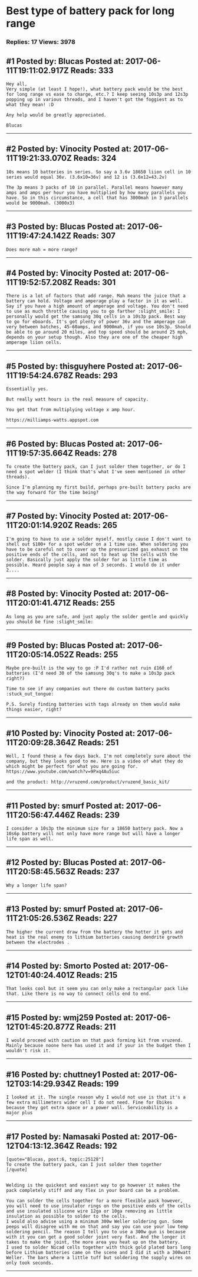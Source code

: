 # Best type of battery pack for long range

### Replies: 17 Views: 3978

## \#1 Posted by: Blucas Posted at: 2017-06-11T19:11:02.917Z Reads: 333

```
Hey all,
Very simple (at least I hope!), what battery pack would be the best for long range vs ease to charge, etc.? I keep seeing 10s3p and 12s3p popping up in various threads, and I haven't got the foggiest as to what they mean! :D

Any help would be greatly appreciated.

Blucas
```

---
## \#2 Posted by: Vinocity Posted at: 2017-06-11T19:21:33.070Z Reads: 324

```
10s means 10 batteries in series. So say a 3.6v 18650 liion cell in 10 series would equal 36v. (3.6x10=36v) and 12 is (3.6x12=43.2v)	

The 3p means 3 packs of 10 in parallel. Parallel means however many amps and amps per hour you have multiplied by how many parallels you have. So in this circumstance, a cell that has 3000mah in 3 parallels would be 9000mah. (3000x3)
```

---
## \#3 Posted by: Blucas Posted at: 2017-06-11T19:47:24.142Z Reads: 307

```
Does more mah = more range?
```

---
## \#4 Posted by: Vinocity Posted at: 2017-06-11T19:52:57.208Z Reads: 301

```
There is a lot of factors that add range. Mah means the juice that a battery can hold. Voltage and amperage play a factor in it as well. Say if you have a high amount of amperage and voltage. You don't need to use as much throttle causing you to go farther :slight_smile: I personally would get the samsung 30q cells in a 10s3p pack. Best way to go for eboards. It's got plenty of power 36v and the amperage can very between batches, 45-60amps, and 9000mah, if you use 10s3p. Should be able to go around 20 miles, and top speed should be around 25 mph, depends on your setup though. Also they are one of the cheaper high amperage liion cells.
```

---
## \#5 Posted by: thisguyhere Posted at: 2017-06-11T19:54:24.678Z Reads: 293

```
Essentially yes.

But really watt hours is the real measure of capacity. 

You get that from multiplying voltage x amp hour. 

https://milliamps-watts.appspot.com
```

---
## \#6 Posted by: Blucas Posted at: 2017-06-11T19:57:35.664Z Reads: 278

```
To create the battery pack, can I just solder them together, or do I need a spot welder (I think that's what I've seen mentioned in other threads).

Since I'm planning my first build, perhaps pre-built battery packs are the way forward for the time being?
```

---
## \#7 Posted by: Vinocity Posted at: 2017-06-11T20:01:14.920Z Reads: 265

```
I'm going to have to use a solder myself, mostly cause I don't want to shell out $100+ for a spot welder on a 1 time use. When soldering you have to be careful not to cover up the pressurized gas exhaust on the positive ends of the cells, and not to heat up the cells with the solder. Basically just apply the solder for as little time as possible. Heard people say a max of 3 seconds. I would do it under 2....
```

---
## \#8 Posted by: Vinocity Posted at: 2017-06-11T20:01:41.471Z Reads: 255

```
As long as you are safe, and just apply the solder gentle and quickly you should be fine :slight_smile:
```

---
## \#9 Posted by: Blucas Posted at: 2017-06-11T20:05:14.052Z Reads: 255

```
Maybe pre-built is the way to go :P I'd rather not ruin £160 of batteries (I'd need 30 of the samsung 30q's to make a 10s3p pack right?)

Time to see if any companies out there do custom battery packs :stuck_out_tongue:

P.S. Surely finding batteries with tags already on them would make things easier, right?
```

---
## \#10 Posted by: Vinocity Posted at: 2017-06-11T20:09:28.364Z Reads: 251

```
Well, I found these a few days back. I'm not completely sure about the company, but they looks good to me. Here is a video of what they do which might be perfect for what you are going for.
https://www.youtube.com/watch?v=9Pxq4Au5iuc

and the product: http://vruzend.com/product/vruzend_basic_kit/
```

---
## \#11 Posted by: smurf Posted at: 2017-06-11T20:56:47.446Z Reads: 239

```
I consider a 10s3p the minimum size for a 18650 battery pack. Now a 10s6p battery will not only have more range but will have a longer life span as well.
```

---
## \#12 Posted by: Blucas Posted at: 2017-06-11T20:58:45.563Z Reads: 237

```
Why a longer life span?
```

---
## \#13 Posted by: smurf Posted at: 2017-06-11T21:05:26.536Z Reads: 227

```
The higher the current draw from the battery the hotter it gets and heat is the real enemy to lithium batteries causing dendrite growth between the electrodes .
```

---
## \#14 Posted by: Smorto Posted at: 2017-06-12T01:40:24.401Z Reads: 215

```
That looks cool but it seem you can only make a rectangular pack like that. Like there is no way to connect cells end to end.
```

---
## \#15 Posted by: wmj259 Posted at: 2017-06-12T01:45:20.877Z Reads: 211

```
I would proceed with caution on that pack forming kit from vruzend. Mainly because noone here has used it and if your in the budget then I wouldn't risk it.
```

---
## \#16 Posted by: chuttney1 Posted at: 2017-06-12T03:14:29.934Z Reads: 199

```
I looked at it. The single reason why I would not use is that it's a few extra millimeters wider cell I do not need. Fine for Ebikes because they got extra space or a power wall. Serviceability is a major plus
```

---
## \#17 Posted by: Namasaki Posted at: 2017-06-12T04:13:12.364Z Reads: 192

```
[quote="Blucas, post:6, topic:25128"]
To create the battery pack, can I just solder them together
[/quote]


Welding is the quickest and easiest way to go however it makes the pack completely stiff and any flex in your board can be a problem.
 
You can solder the cells together for a more flexible pack however, you will need to use insulator rings on the positive ends of the cells and use insulated silicone wire 12ga or 10ga removing as little insulation as possible to solder to the cells.
I would also advise using a minimum 300w Weller soldering gun. Some peeps will disagree with me on that and say you can use your low temp soldering pencil. The reason I tell you to use a 300w gun is because with it you can get a good solder joint very fast. And the longer it takes to make the joint, the more area you heat up on the battery.
I used to solder Nicad cells together with thick gold plated bars long before Lithium batteries came on the scene and I did it with a 300watt Weller. The bars where a little tuff but soldering the supply wires on only took seconds.
```

---

